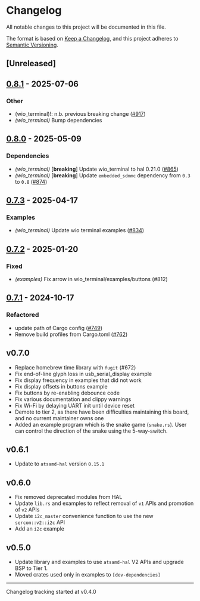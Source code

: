 # Changelog

All notable changes to this project will be documented in this file.

The format is based on [Keep a Changelog](https://keepachangelog.com/en/1.0.0/),
and this project adheres to [Semantic Versioning](https://semver.org/spec/v2.0.0.html).

## [Unreleased]

## [0.8.1](https://github.com/atsamd-rs/atsamd/compare/wio_terminal-0.8.0...wio_terminal-0.8.1) - 2025-07-06

### Other

- (wio_terminal)!: n.b. previous breaking change ([#917](https://github.com/atsamd-rs/atsamd/pull/917))
- *(wio_terminal)* Bump dependencies

## [0.8.0](https://github.com/atsamd-rs/atsamd/compare/wio_terminal-0.7.3...wio_terminal-0.8.0) - 2025-05-09

### Dependencies

- *(wio_terminal)* [**breaking**] Update wio_terminal to hal 0.21.0 ([#865](https://github.com/atsamd-rs/atsamd/pull/865))
- *(wio_terminal)* [**breaking**] Update `embedded_sdmmc` dependency from `0.3` to `0.8` ([#874](https://github.com/atsamd-rs/atsamd/pull/874))

## [0.7.3](https://github.com/atsamd-rs/atsamd/compare/wio_terminal-0.7.2...wio_terminal-0.7.3) - 2025-04-17

### Examples

- *(wio_terminal)* Update wio terminal examples ([#834](https://github.com/atsamd-rs/atsamd/pull/834))

## [0.7.2](https://github.com/atsamd-rs/atsamd/compare/wio_terminal-0.7.1...wio_terminal-0.7.2) - 2025-01-20

### Fixed

- *(examples)* Fix arrow in wio_terminal/examples/buttons (#812)

## [0.7.1](https://github.com/atsamd-rs/atsamd/compare/wio_terminal-0.7.0...wio_terminal-0.7.1) - 2024-10-17

### Refactored

- update path of Cargo config ([#749](https://github.com/atsamd-rs/atsamd/pull/749)) 
- Remove build profiles from Cargo.toml ([#762](https://github.com/atsamd-rs/atsamd/pull/762))

## v0.7.0

- Replace homebrew time library with `fugit` (#672)
- Fix end-of-line glyph loss in usb_serial_display example
- Fix display frequency in examples that did not work
- Fix display offsets in buttons example
- Fix buttons by re-enabling debounce code
- Fix various documentation and clippy warnings
- Fix Wi-Fi by delaying UART init until device reset
- Demote to tier 2, as there have been difficulties maintaining this board, and no current maintainer owns one
- Added an example program which is the snake game (`snake.rs`). User can control the direction of the snake using the 5-way-switch.

## v0.6.1

- Update to `atsamd-hal` version `0.15.1`

## v0.6.0

- Fix removed deprecated modules from HAL
- Update `lib.rs` and examples to reflect removal of `v1` APIs and promotion of `v2` APIs
- Update `i2c_master` convenience function to use the new `sercom::v2::i2c` API
- Add an `i2c` example

## v0.5.0

- Update library and examples to use `atsamd-hal` V2 APIs and upgrade BSP to Tier 1.
- Moved crates used only in examples to `[dev-dependencies]`

---

Changelog tracking started at v0.4.0
